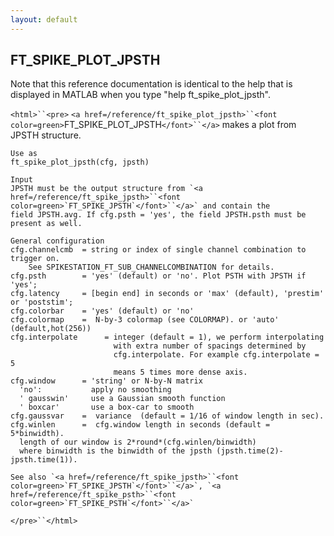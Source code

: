 ```yaml
---
layout: default
---
```


##  FT_SPIKE_PLOT_JPSTH

Note that this reference documentation is identical to the help that is displayed in MATLAB when you type "help ft_spike_plot_jpsth".

`<html>``<pre>`
    `<a href=/reference/ft_spike_plot_jpsth>``<font color=green>`FT_SPIKE_PLOT_JPSTH`</font>``</a>` makes a plot from JPSTH structure.
 
    Use as
    ft_spike_plot_jpsth(cfg, jpsth)
 
    Input
    JPSTH must be the output structure from `<a href=/reference/ft_spike_jpsth>``<font color=green>`FT_SPIKE_JPSTH`</font>``</a>` and contain the
    field JPSTH.avg. If cfg.psth = 'yes', the field JPSTH.psth must be
    present as well.
 
    General configuration
    cfg.channelcmb  = string or index of single channel combination to trigger on.
        See SPIKESTATION_FT_SUB_CHANNELCOMBINATION for details.
    cfg.psth        = 'yes' (default) or 'no'. Plot PSTH with JPSTH if 'yes';
    cfg.latency     = [begin end] in seconds or 'max' (default), 'prestim' or 'poststim';
    cfg.colorbar    = 'yes' (default) or 'no'
    cfg.colormap    =  N-by-3 colormap (see COLORMAP). or 'auto' (default,hot(256))
    cfg.interpolate      = integer (default = 1), we perform interpolating
                           with extra number of spacings determined by
                           cfg.interpolate. For example cfg.interpolate = 5
                           means 5 times more dense axis.
    cfg.window      = 'string' or N-by-N matrix
      'no':           apply no smoothing
      ' gausswin'     use a Gaussian smooth function
      ' boxcar'       use a box-car to smooth
    cfg.gaussvar    =  variance  (default = 1/16 of window length in sec).
    cfg.winlen      =  cfg.window length in seconds (default = 5*binwidth).
      length of our window is 2*round*(cfg.winlen/binwidth)
      where binwidth is the binwidth of the jpsth (jpsth.time(2)-jpsth.time(1)).
 
    See also `<a href=/reference/ft_spike_jpsth>``<font color=green>`FT_SPIKE_JPSTH`</font>``</a>`, `<a href=/reference/ft_spike_psth>``<font color=green>`FT_SPIKE_PSTH`</font>``</a>`
`</pre>``</html>`

